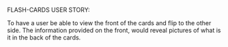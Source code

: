 FLASH-CARDS USER STORY:

To have a user be able to view the front of the cards and flip to the other side. The information provided on the front, would reveal pictures of what is it in the back of the cards. 

   


    
